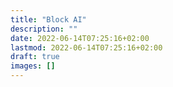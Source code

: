 ```yaml
---
title: "Block AI"
description: ""
date: 2022-06-14T07:25:16+02:00
lastmod: 2022-06-14T07:25:16+02:00
draft: true
images: []
---
```

